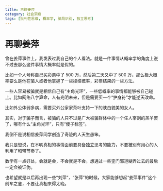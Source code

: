 ```yaml
---
title: 再聊姜萍
category: 社会洞察
tags: [批判性思维, 概率学, 骗局识别, 独立思考]
---
```

# 再聊姜萍
曾在姜萍事件上，我发表过我自己的个人看法。就是一件事情从概率学的角度上说不过去那么这件事情大概率就是假的。

比如一个人号称自己买彩票中了 500 万，然后第二天又中了 500 万，那么极大概率要么是他在骗人或者他掌握了一些操控概率，彩票结果的一些方法。

一些人容易被骗就是相信自己有“主角光环”，一些低概率的事情都能够被自己碰上。比如网络八字算命，人有光明未来，但是需要买一个“护身符”才能逆天改命。

比如外公体弱多病，需要买外公家家茶叶支持一下的肤白貌美的女人。

其实，对于骗子而言，被骗的人只不过是广大被骗群体中的一个任人宰割的羔羊罢了，哪有什么“主角光环”，只有“傻子标签”。

我倒不是说相信姜萍同学创造了奇迹的人天生愚笨。

我只是想说，在不明真相的事情面前要具备独立思考的能力，不要被别有用心的人利用了和带节奏了。

数学有一点好处，会就是会，不会就是不会。想通过一些歪门邪道糊弄过去的最后一定会被证伪。

也希望就是以后再出现一些“刘萍”，“张萍”的时候，大家能够想起“姜萍事件”这个前车之鉴，不要让真相来得太晚。